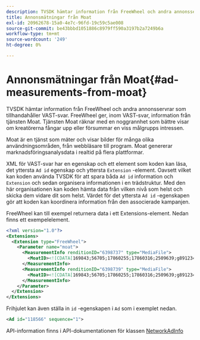 ```yaml
---
description: TVSDK hämtar information från FreeWheel och andra annonsservrar som tillhandahåller VAST-svar. FreeWheel ger, inom VAST-svar, information från tjänsten Moat. Tjänsten Moat räknar med en noggrannhet som bättre visar om kreatörerna fångar upp eller försummar en viss målgrupps intressen.
title: Annonsmätningar från Moat
exl-id: 20962678-15a0-4e7c-96fd-19c59c5ae008
source-git-commit: be43bbbd1051886c8979ff590a3197b2a7249b6a
workflow-type: tm+mt
source-wordcount: '249'
ht-degree: 0%

---
```


# Annonsmätningar från Moat{#ad-measurements-from-moat}

TVSDK hämtar information från FreeWheel och andra annonsservrar som tillhandahåller VAST-svar. FreeWheel ger, inom VAST-svar, information från tjänsten Moat. Tjänsten Moat räknar med en noggrannhet som bättre visar om kreatörerna fångar upp eller försummar en viss målgrupps intressen.

Moat är en tjänst som mäter och visar bilder för många olika användningsområden, från webbläsare till program. Moat genererar marknadsföringsanalysdata i realtid på flera plattformar.

XML för VAST-svar har en egenskap och ett element som koden kan läsa, det yttersta `Ad id` egenskap och yttersta `Extension` -element. Oavsett vilket kan koden använda TVSDK för att spara båda `Ad id` information och `Extension` och sedan organisera informationen i en trädstruktur. Med den här organisationen kan koden hämta data från vilken nivå som helst och skicka dem vidare dit som helst. Värdet för det yttersta `Ad id` -egenskapen gör att koden kan koordinera information från den associerade kampanjen.

FreeWheel kan till exempel returnera data i ett Extensions-element. Nedan finns ett exempelelement.

```xml
<?xml version="1.0"?> 
<Extensions> 
  <Extension type="FreeWheel"> 
    <Parameter name="moat"> 
      <MeasurementInfo renditionID="6398737" type="MediaFile"> 
        <MoatID><![CDATA[169843;56705;17860255;17860316;2509639;g8912342;103311138;g436558;530633]]></MoatID> 
      </MeasurementInfo> 
      <MeasurementInfo renditionID="6398739" type="MediaFile"> 
        <MoatID><![CDATA[169843;56705;17860255;17860316;2509639;g8912342;103311138;g436558;530633]]></MoatID> 
      </MeasurementInfo> 
    </Parameter> 
  </Extension> 
</Extensions> 
```

Frihjulet kan även ställa in `id` -egenskapen i `Ad` som i exemplet nedan.

```xml
<Ad id="118566" sequence="1">
```

API-information finns i API-dokumentationen för klassen [NetworkAdInfo](https://help.adobe.com/en_US/primetime/api/psdk/javadoc_2.7/)
